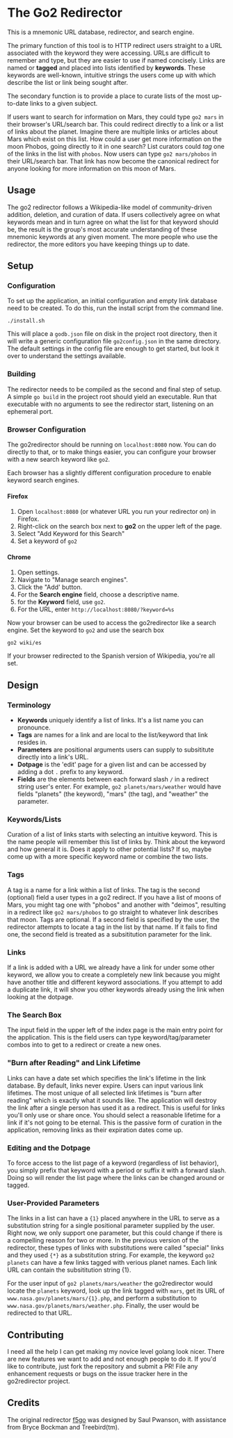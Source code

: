 # The Go2 Redirector

This is a mnemonic URL database, redirector, and search engine.

The primary function of this tool is to HTTP redirect users straight to a URL associated with the keyword they were accessing. URLs are difficult to remember and type, but they are easier to use if named concisely. Links are named or **tagged** and placed into lists identified by **keywords**. These keywords are well-known, intuitive strings the users come up with which describe the list or link being sought after.

The secondary function is to provide a place to curate lists of the most up-to-date links to a given subject.

If users want to search for information on Mars, they could type `go2 mars` in their browser's URL/search bar. This could redirect directly to a link or a list of links about the planet. Imagine there are multiple links or articles about Mars which exist on this list. How could a user get more information on the moon Phobos, going directly to it in one search? List curators could *tag* one of the links in the list with `phobos`. Now users can type `go2 mars/phobos` in their URL/search bar. That link has now become the canonical redirect for anyone looking for more information on this moon of Mars.

## Usage

The go2 redirector follows a Wikipedia-like model of community-driven addition, deletion, and curation of data. If users collectively agree on what keywords mean and in turn agree on what the list for that keyword should be, the result is the group's most accurate understanding of these mnemonic keywords at any given moment. The more people who use the redirector, the more editors you have keeping things up to date.

## Setup

### Configuration

To set up the application, an initial configuration and empty link database need to be created. To do this, run the install script from the command line.

`./install.sh`

This will place a `godb.json` file on disk in the project root directory, then it will write a generic configuration file `go2config.json` in the same directory. The default settings in the config file are enough to get started, but look it over to understand the settings available.

### Building

The redirector needs to be compiled as the second and final step of setup. A simple `go build` in the project root should yield an executable. Run that executable with no arguments to see the redirector start, listening on an ephemeral port.

### Browser Configuration

The go2redirector should be running on `localhost:8080` now. You can do directly to that, or to make things easier, you can configure your browser with a new search keyword like `go2`.

Each browser has a slightly different configuration procedure to enable keyword search engines.

#### Firefox

1. Open `localhost:8080` (or whatever URL you run your redirector on) in Firefox.
2. Right-click on the search box next to **go2** on the upper left of the page.
3. Select "Add Keyword for this Search"
4. Set a keyword of `go2`

#### Chrome

1. Open settings.
2. Navigate to "Manage search engines".
3. Click the "Add' button.
4. For the **Search engine** field, choose a descriptive name.
5. for the **Keyword** field, use `go2`.
6. For the URL, enter `http://localhost:8080/?keyword=%s`

Now your browser can be used to access the go2redirector like a search engine. Set the keyword to `go2` and use the search box

`go2 wiki/es`

If your browser redirected to the Spanish version of Wikipedia, you're all set.

## Design

### Terminology

* **Keywords** uniquely identify a list of links. It's a list name you can pronounce.
* **Tags** are names for a link and are local to the list/keyword that link resides in.
* **Parameters** are positional arguments users can supply to subsititute directly into a link's URL.
* **Dotpage** is the 'edit' page for a given list and can be accessed by adding a dot `.` prefix to any keyword.
* **Fields** are the elements between each forward slash `/` in a redirect string user's enter. For example, `go2 planets/mars/weather` would have fields "planets" (the keyword), "mars" (the tag), and "weather" the parameter.

### Keywords/Lists

Curation of a list of links starts with selecting an intuitive keyword. This is the name people will remember this list of links by. Think about the keyword and how general it is. Does it apply to other potential lists? If so, maybe come up with a more specific keyword name or combine the two lists.

### Tags

A tag is a name for a link within a list of links. The tag is the second (optional) field a user types in a go2 redirect. If you have a list of moons of Mars, you might tag one with "phobos" and another with "deimos", resulting in a redirect like `go2 mars/phobos` to go straight to whatever link describes that moon. Tags are optional. If a second field is specified by the user, the redirector attempts to locate a tag in the list by that name. If it fails to find one, the second field is treated as a subsititution parameter for the link.

### Links

If a link is added with a URL we already have a link for under some other keyword, we allow you to create a completely new link because you might have another title and different keyword associations. If you attempt to add a duplicate link, it will show you other keywords already using the link when looking at the dotpage.

### The Search Box

The input field in the upper left of the index page is the main entry point for the application. This is the field users can type keyword/tag/parameter combos into to get to a redirect or create a new ones.

### "Burn after Reading" and Link Lifetime

Links can have a date set which specifies the link's lifetime in the link database. By default, links never expire. Users can input various link lifetimes. The most unique of all selected link lifetimes is "burn after reading" which is exactly what it sounds like. The application will destroy the link after a single person has used it as a redirect. This is useful for links you'll only use or share once. You should select a reasonable lifetime for a link if it's not going to be eternal. This is the passive form of curation in the application, removing links as their expiration dates come up.

### Editing and the Dotpage

To force access to the list page of a keyword (regardless of list behavior), you simply prefix that keyword with a period or suffix it with a forward slash. Doing so will render the list page where the links can be changed around or tagged.

### User-Provided Parameters

The links in a list can have a `{1}` placed anywhere in the URL to serve as a substitution string for a single positional parameter supplied by the user. Right now, we only support one parameter, but this could change if there is a compelling reason for two or more. In the previous version of the redirector, these types of links with substitutions were called "special" links and they used `{*}` as a substitution string. For example, the keyword `go2 planets` can have a few links tagged with verious planet names. Each link URL can contain the subsititution string {1}.

For the user input of `go2 planets/mars/weather` the go2redirector would locate the `planets` keyword, look up the link tagged with `mars`, get its URL of `www.nasa.gov/planets/mars/{1}.php`, and perform a substitution to `www.nasa.gov/planets/mars/weather.php`. Finally, the user would be redirected to that URL.

## Contributing

I need all the help I can get making my novice level golang look nicer. There are new features we want to add and not enough people to do it. If you'd like to contribute, just fork the repository and submit a PR! File any enhancement requests or bugs on the issue tracker here in the go2redirector project.

## Credits

The original redirector [f5go](https://github.com/f5devcentral/f5go) was designed by Saul Pwanson, with assistance from Bryce Bockman and Treebird(tm).
